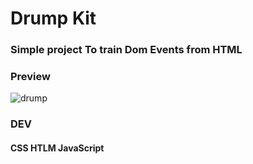 # Drump Kit
<h3>
Simple project To train Dom Events from HTML </h3>


### Preview

![drump](https://user-images.githubusercontent.com/42571500/98490981-41ee3380-222b-11eb-9a9f-82f751dc93b0.png)

### DEV
<h4>
CSS
HTLM
JavaScript
</h4>
